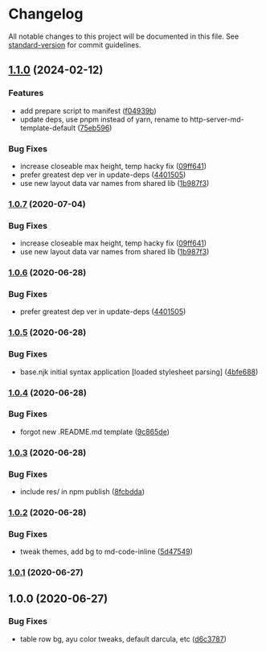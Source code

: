 # Changelog

All notable changes to this project will be documented in this file. See [standard-version](https://github.com/conventional-changelog/standard-version) for commit guidelines.

## [1.1.0](https://github.com/f3rno64/http-server-md-template-default/compare/v1.0.5...v1.1.0) (2024-02-12)


### Features

* add prepare script to manifest ([f04939b](https://github.com/f3rno64/http-server-md-template-default/commit/f04939b7fa5715bf0d79ed9ac464510c3222b3ba))
* update deps, use pnpm instead of yarn, rename to http-server-md-template-default ([75eb596](https://github.com/f3rno64/http-server-md-template-default/commit/75eb596ef885cb140e3d4c7506b5021343002bd7))


### Bug Fixes

* increase closeable max height, temp hacky fix ([09ff641](https://github.com/f3rno64/http-server-md-template-default/commit/09ff6415a18b6e8dffbc614aba980ad6cc1ffde1))
* prefer greatest dep ver in update-deps ([4401505](https://github.com/f3rno64/http-server-md-template-default/commit/440150537bf60d1dd0953a7a29ebfe3161031bf8))
* use new layout data var names from shared lib ([1b987f3](https://github.com/f3rno64/http-server-md-template-default/commit/1b987f3ae9967bd155110472e3d9e4a87b37c522))

### [1.0.7](https://github.com/f3rno64/http-server-md-template-default/compare/v1.0.6...v1.0.7) (2020-07-04)


### Bug Fixes

* increase closeable max height, temp hacky fix ([09ff641](https://github.com/f3rno64/http-server-md-template-default/commit/09ff6415a18b6e8dffbc614aba980ad6cc1ffde1))
* use new layout data var names from shared lib ([1b987f3](https://github.com/f3rno64/http-server-md-template-default/commit/1b987f3ae9967bd155110472e3d9e4a87b37c522))

### [1.0.6](https://github.com/f3rno64/http-server-md-template-default/compare/v1.0.5...v1.0.6) (2020-06-28)


### Bug Fixes

* prefer greatest dep ver in update-deps ([4401505](https://github.com/f3rno64/http-server-md-template-default/commit/440150537bf60d1dd0953a7a29ebfe3161031bf8))

### [1.0.5](https://github.com/f3rno64/http-server-md-template-default/compare/v1.0.4...v1.0.5) (2020-06-28)


### Bug Fixes

* base.njk initial syntax application [loaded stylesheet parsing] ([4bfe688](https://github.com/f3rno64/http-server-md-template-default/commit/4bfe688f314bc3a7e2ab9558dc2eb620b157e087))

### [1.0.4](https://github.com/f3rno64/http-server-md-template-default/compare/v1.0.3...v1.0.4) (2020-06-28)


### Bug Fixes

* forgot new .README.md template ([9c865de](https://github.com/f3rno64/http-server-md-template-default/commit/9c865de4b6bc463d97864ab82d888f6c964a7a97))

### [1.0.3](https://github.com/f3rno64/http-server-md-template-default/compare/v1.0.2...v1.0.3) (2020-06-28)


### Bug Fixes

* include res/ in npm publish ([8fcbdda](https://github.com/f3rno64/http-server-md-template-default/commit/8fcbddac7dc917e26c8e894960ca69976cba17f4))

### [1.0.2](https://github.com/f3rno64/http-server-md-template-default/compare/v1.0.1...v1.0.2) (2020-06-28)


### Bug Fixes

* tweak themes, add bg to md-code-inline ([5d47549](https://github.com/f3rno64/http-server-md-template-default/commit/5d47549a2966149eb05446701a5998e2d443f867))

### [1.0.1](https://github.com/f3rno64/http-server-md-template-default/compare/v1.0.0...v1.0.1) (2020-06-27)

## 1.0.0 (2020-06-27)


### Bug Fixes

* table row bg, ayu color tweaks, default darcula, etc ([d6c3787](https://github.com/f3rno64/http-server-md-template-default/commit/d6c3787f0d9f360c3cc14ba1316eb8de0c9c580e))
